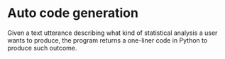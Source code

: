 # Auto code generation

Given a text utterance describing what kind of statistical analysis a user wants to produce, the program returns a one-liner code in Python to produce such outcome.

